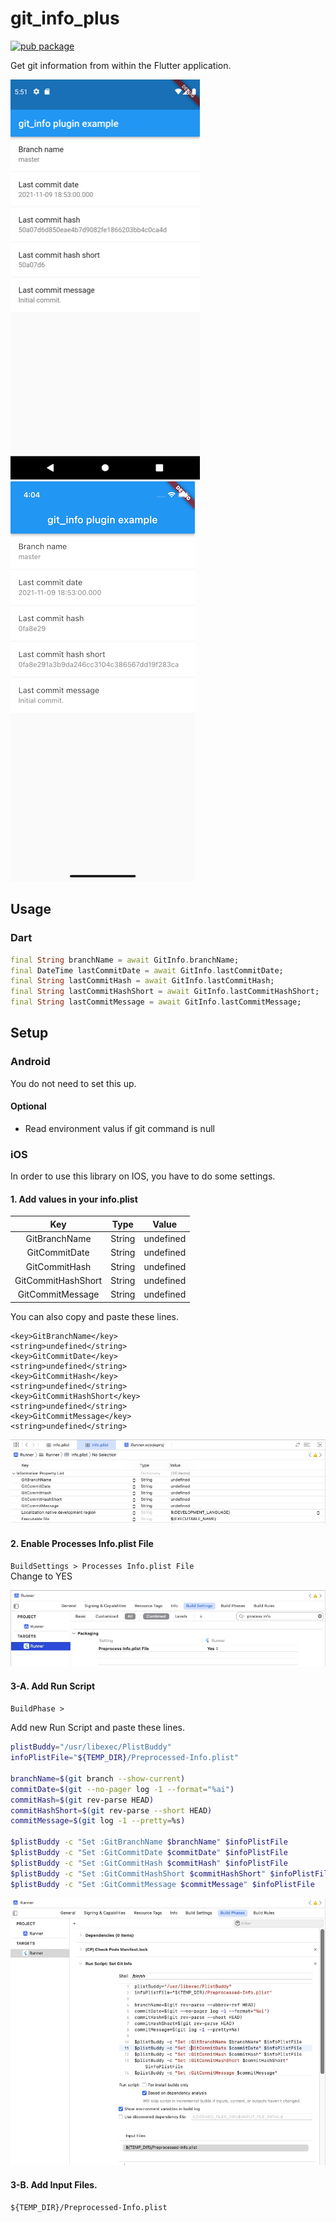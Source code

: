 # git_info_plus

[![pub package](https://img.shields.io/pub/v/git_info_plus.svg)](https://pub.dev/packages/git_info_plus)

Get git information from within the Flutter application.

![screenshot-android][screenshot-android] ![screenshot-ios][screenshot-ios]

## Usage

### Dart

```dart
final String branchName = await GitInfo.branchName;
final DateTime lastCommitDate = await GitInfo.lastCommitDate;
final String lastCommitHash = await GitInfo.lastCommitHash;
final String lastCommitHashShort = await GitInfo.lastCommitHashShort;
final String lastCommitMessage = await GitInfo.lastCommitMessage;
```

## Setup

### Android

You do not need to set this up.

#### Optional

* Read environment valus if git command is null

### iOS

In order to use this library on IOS, you have to do some settings.

#### 1. Add values in your info.plist

|Key|Type|Value|
|:-:|:-:|:-:|
|GitBranchName|String|undefined|
|GitCommitDate|String|undefined|
|GitCommitHash|String|undefined|
|GitCommitHashShort|String|undefined|
|GitCommitMessage|String|undefined|

You can also copy and paste these lines.

```
<key>GitBranchName</key>
<string>undefined</string>
<key>GitCommitDate</key>
<string>undefined</string>
<key>GitCommitHash</key>
<string>undefined</string>
<key>GitCommitHashShort</key>
<string>undefined</string>
<key>GitCommitMessage</key>
<string>undefined</string>
```

![setup-ios-1][setup-ios-1]

#### 2. Enable Processes Info.plist File

`BuildSettings > Processes Info.plist File`  
Change to YES

![setup-ios-2][setup-ios-2]

#### 3-A. Add Run Script

`BuildPhase >`

Add new Run Script and paste these lines.

```bash
plistBuddy="/usr/libexec/PlistBuddy"
infoPlistFile="${TEMP_DIR}/Preprocessed-Info.plist"

branchName=$(git branch --show-current)
commitDate=$(git --no-pager log -1 --format="%ai")
commitHash=$(git rev-parse HEAD)
commitHashShort=$(git rev-parse --short HEAD)
commitMessage=$(git log -1 --pretty=%s)

$plistBuddy -c "Set :GitBranchName $branchName" $infoPlistFile
$plistBuddy -c "Set :GitCommitDate $commitDate" $infoPlistFile
$plistBuddy -c "Set :GitCommitHash $commitHash" $infoPlistFile
$plistBuddy -c "Set :GitCommitHashShort $commitHashShort" $infoPlistFile
$plistBuddy -c "Set :GitCommitMessage $commitMessage" $infoPlistFile
```

![setup-ios-3][setup-ios-3]

#### 3-B. Add Input Files.

`${TEMP_DIR}/Preprocessed-Info.plist`


[screenshot-android]: https://raw.githubusercontent.com/AAkira/git_info_plus/master/arts/screenshot-android.png
[screenshot-ios]: https://raw.githubusercontent.com/AAkira/git_info_plus/master/arts/screenshot-ios.png
[setup-ios-1]: https://raw.githubusercontent.com/AAkira/git_info_plus/master/arts/setup-ios-1.jpg
[setup-ios-2]: https://raw.githubusercontent.com/AAkira/git_info_plus/master/arts/setup-ios-2.jpg
[setup-ios-3]: https://raw.githubusercontent.com/AAkira/git_info_plus/master/arts/setup-ios-3.jpg

